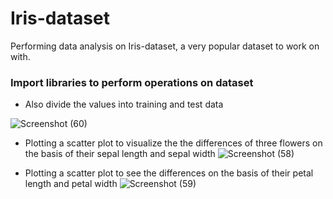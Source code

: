 # Iris-dataset
 Performing data analysis on Iris-dataset, a very popular dataset to work on with.
### Import libraries to perform operations on dataset
* Also divide the values into training and test data

![Screenshot (60)](https://user-images.githubusercontent.com/25554671/66334428-a965ef80-e956-11e9-8ebd-0b998eda621a.png)

* Plotting a scatter plot to visualize the the differences of three flowers on the basis of their sepal length and sepal width
![Screenshot (58)](https://user-images.githubusercontent.com/25554671/66334564-edf18b00-e956-11e9-8da6-4455492579c2.png)

* Plotting a scatter plot to see the differences on the basis of their petal length and petal width
![Screenshot (59)](https://user-images.githubusercontent.com/25554671/66334945-a61f3380-e957-11e9-9014-db68d0295b6d.png)

